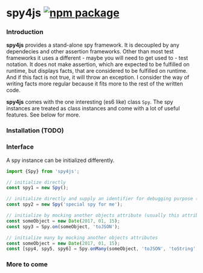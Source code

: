  
# spy4js [![npm package][npm-badge]][npm]

[npm-badge]: https://img.shields.io/npm/v/spy4js.svg?style=flat-square
[npm]: https://www.npmjs.org/package/spy4js

### Introduction

**spy4js** provides a stand-alone spy framework. It is decoupled by any dependecies and other assertion frameworks. Other than most test frameworks it uses a different - maybe you will need to get used to - test notation. It does not make assertion, which are expected to be fulfilled on runtime, but displays facts, that are considered to be fulfilled on runtime. And if this fact is not true, it will throw an exception. I consider the way of writing facts more regular because it fits more to the rest of the written code.

**spy4js** comes with the one interesting (es6 like) class `Spy`. The spy instances are treated as class instances and come with a lot of useful features. See below for more.

### Installation (TODO)

### Interface

A spy instance can be initialized differently.

```js
import {Spy} from 'spy4js';

// initialize directly
const spy1 = new Spy();

// initialize directly and supply an identifier for debugging purpose (default: 'the spy')
const spy2 = new Spy('special spy for me');

// initialize by mocking another objects attribute (usually this attribute is a function)
const someObject = new Date(2017, 01, 15);
const spy3 = Spy.on(someObject, 'toJSON');

// initialize many by mocking another objects attributes
const someObject = new Date(2017, 01, 15);
const [spy4, spy5, spy6] = Spy.onMany(someObject, 'toJSON', 'toString', 'getDate');
```

### More to come